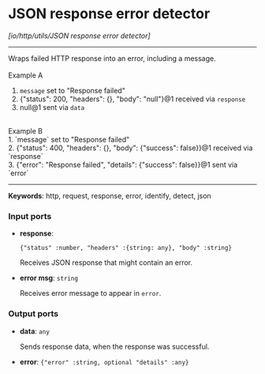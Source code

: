# JSON response error detector

_[io/http/utils/JSON response error detector]_

---

Wraps failed HTTP response into an error, including a message.<br>
<br>
Example A<br>
1. `message` set to "Response failed"<br>
2. {"status": 200, "headers": {}, "body": "null"}@1 received via `response`<br>
3. null@1 sent via `data`<br>
<br>
Example B<br>
1. `message` set to "Response failed"<br>
2. {"status": 400, "headers": {}, "body": {"success": false}}@1 received via `response`<br>
3. {"error": "Response failed", "details": {"success": false}}@1 sent via `error`<br>

---

__Keywords__: http, request, response, error, identify, detect, json

### Input ports

* __response__: 
    ```
    {"status" :number, "headers" :{string: any}, "body" :string}
    ```

    Receives JSON response that might contain an error.<br>


* __error msg__: ` string `

    Receives error message to appear in `error`.<br>

### Output ports

* __data__: ` any `

    Sends response data, when the response was successful.<br>


* __error__: ` {"error" :string, optional "details" :any} `

